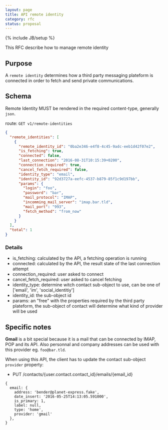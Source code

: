 ```yaml
---
layout: page
title: API remote identity
category: rfc
status: proposal
---
```


{% include JB/setup %}

This RFC describe how to manage remote identity

## Purpose

A `remote identity` determines how a third party messaging plateform is connected in order to fetch
and send private communications.

## Schema

Remote Identity MUST be rendered in the required content-type, generally `json`.

route: `GET v1/remote-identities`

```json
{
  "remote_identities": [
    {
      "remote_identity_id": "0ba2e346-e4f8-4c45-9adc-eeb1d42f07e2",
      "is_fetching": true,
      "connected": false,
      "last_connection": "2016-08-31T10:15:39+0200",
      "connection_required": true,
      "cancel_fetch_required": false,
      "identity_type": "email",
      "identity_id": "92d3727a-eefc-4537-b879-85f1c9d197bb",
      "params": {
        "login": "foo",
        "password": "bar",
        "mail_protocol": "IMAP",
        "incomming_mail_server": "imap.bar.tld",
        "mail_port": "993",
        "fetch_method": "from_now"
      }
    }
  ],
  "total": 1
}
```

### Details

 * is_fetching: calculated by the API, a fetching operation is running
 * connected: calculated by the API, the result state of the last connection attempt
 * connection_required: user asked to connect
 * cancel_fetch_required: user asked to cancel fetching
 * identity_type: determine witch contact sub-object to use, can be one of ['email', 'im',
 'social_identitiy']
 * identity_id: the sub-object id
 * params: an "free" with the properties required by the third party plateform, the sub-object of
 contact will determine what kind of provider will be used

## Specific notes

**Gmail** is a bit special because it is a mail that can be connected by IMAP, POP and its API.
Also personnal and company addresses can be used with this provider eg. `foo@bar.tld`.

When using this API, the client has to update the contact sub-object `provider` property:

* PUT /contacts/{user.contact.contact_id}/emails/{email_id}

```
{
  email: {
    address: 'bender@planet-express.fake',
    date_insert: '2016-05-25T14:13:05.591000',
    is_primary: 1,
    label: null,
    type: 'home',
    provider: 'gmail'
  },
}
```
